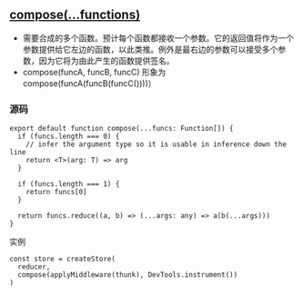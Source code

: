 ## [compose(...functions)](http://cn.redux.js.org/docs/api/compose.html)

- 需要合成的多个函数。预计每个函数都接收一个参数。它的返回值将作为一个参数提供给它左边的函数，以此类推。例外是最右边的参数可以接受多个参数，因为它将为由此产生的函数提供签名。
- compose(funcA, funcB, funcC) 形象为 compose(funcA(funcB(funcC())))）
### 源码
```
export default function compose(...funcs: Function[]) {
  if (funcs.length === 0) {
    // infer the argument type so it is usable in inference down the line
    return <T>(arg: T) => arg
  }

  if (funcs.length === 1) {
    return funcs[0]
  }

  return funcs.reduce((a, b) => (...args: any) => a(b(...args)))
}
```
实例
```
const store = createStore(
  reducer,
  compose(applyMiddleware(thunk), DevTools.instrument())
)
```
